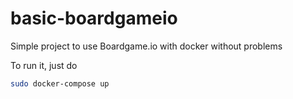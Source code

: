 # basic-boardgameio

Simple project to use Boardgame.io with docker without problems

To run it, just do

```bash
sudo docker-compose up
```
